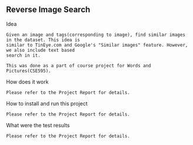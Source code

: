 Reverse Image Search
--------------------

Idea

	Given an image and tags(corresponding to image), find similar images in the dataset. This idea is 
	similar to TinEye.com and Google's "Similar images" feature. However, we also include text based 
	search in it.

	This was done as a part of course project for Words and Pictures(CSE595).

How does it work

	Please refer to the Project Report for details.

How to install and run this project

	Please refer to the Project Report for details.

What were the test results

	Please refer to the Project Report for details.
